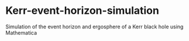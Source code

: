 # Kerr-event-horizon-simulation
Simulation of the event horizon and ergosphere of a Kerr black hole using Mathematica
